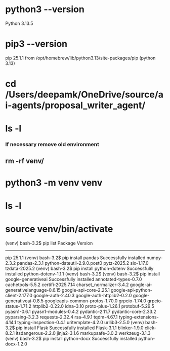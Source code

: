 
# python3 --version
Python 3.13.5
# pip3 --version
pip 25.1.1 from /opt/homebrew/lib/python3.13/site-packages/pip (python 3.13)

# cd /Users/deepamk/OneDrive/source/ai-agents/proposal_writer_agent/
# ls -l

### If necessary remove old environment
## rm -rf venv/
# python3 -m venv venv
# ls -l
# source venv/bin/activate
(venv) bash-3.2$ pip list
Package Version
------- -------
pip     25.1.1
(venv) bash-3.2$ pip install pandas
Successfully installed numpy-2.3.2 pandas-2.3.1 python-dateutil-2.9.0.post0 pytz-2025.2 six-1.17.0 tzdata-2025.2
(venv) bash-3.2$ pip install python-dotenv
Successfully installed python-dotenv-1.1.1
(venv) bash-3.2$ 
(venv) bash-3.2$ pip install google-generativeai
Successfully installed annotated-types-0.7.0 cachetools-5.5.2 certifi-2025.7.14 charset_normalizer-3.4.2 google-ai-generativelanguage-0.6.15 google-api-core-2.25.1 google-api-python-client-2.177.0 google-auth-2.40.3 google-auth-httplib2-0.2.0 google-generativeai-0.8.5 googleapis-common-protos-1.70.0 grpcio-1.74.0 grpcio-status-1.71.2 httplib2-0.22.0 idna-3.10 proto-plus-1.26.1 protobuf-5.29.5 pyasn1-0.6.1 pyasn1-modules-0.4.2 pydantic-2.11.7 pydantic-core-2.33.2 pyparsing-3.2.3 requests-2.32.4 rsa-4.9.1 tqdm-4.67.1 typing-extensions-4.14.1 typing-inspection-0.4.1 uritemplate-4.2.0 urllib3-2.5.0
(venv) bash-3.2$ pip install  Flask
Successfully installed Flask-3.1.1 blinker-1.9.0 click-8.2.1 itsdangerous-2.2.0 jinja2-3.1.6 markupsafe-3.0.2 werkzeug-3.1.3
(venv) bash-3.2$ pip install python-docx
Successfully installed python-docx-1.2.0
